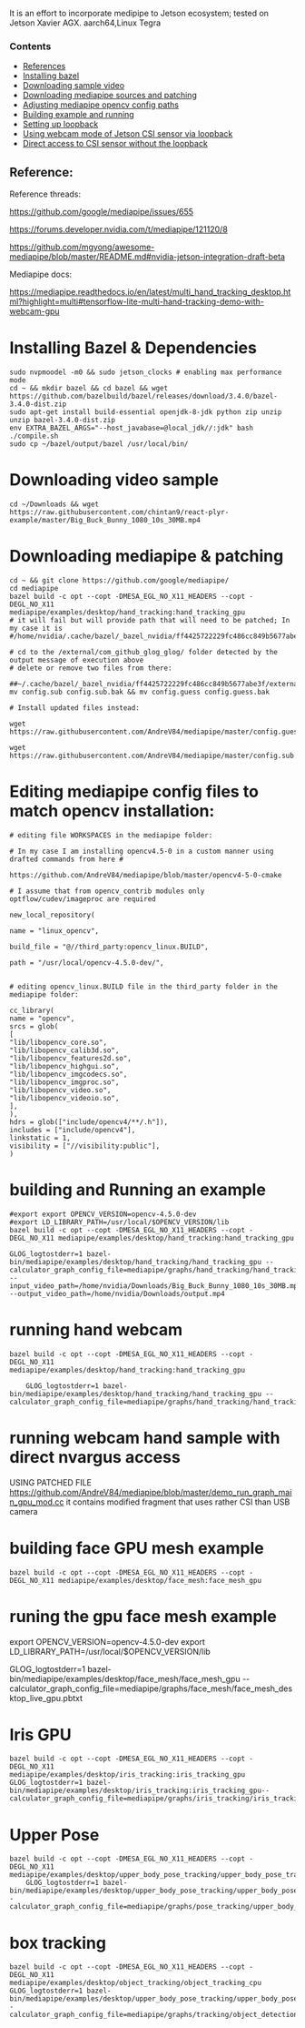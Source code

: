 It is an effort to incorporate medipipe to Jetson ecosystem; tested on Jetson Xavier AGX. aarch64,Linux Tegra
### Contents
- [References](#references)
- [Installing bazel](#installing-bazel--dependencies)
- [Downloading sample video](#downloading-video-sample)
- [Downloading mediapipe sources and patching](#downloading-mediapipe--patching)
- [Adjusting mediapipe opencv config paths](#editing-mediapipe-config-files-to-match-opencv-installation)
- [Building example and running](#building-and-running-an-example)
- [Setting up loopback](#using-cpu-expensive-v4l2loopback-for-webcamera-mode-of-nvargus-csi-jetson-sensor)
- [Using webcam mode of Jetson CSI sensor via loopback](#running-hand-webcam-sample-using-v4l2loop-above)
- [Direct access to CSI sensor without the loopback](#under-construction-running-webcam-hand-sample-with-direct-nvargus-access)

        
## Reference:

Reference threads:

https://github.com/google/mediapipe/issues/655

https://forums.developer.nvidia.com/t/mediapipe/121120/8

https://github.com/mgyong/awesome-mediapipe/blob/master/README.md#nvidia-jetson-integration-draft-beta

Mediapipe docs:

https://mediapipe.readthedocs.io/en/latest/multi_hand_tracking_desktop.html?highlight=multi#tensorflow-lite-multi-hand-tracking-demo-with-webcam-gpu

# Installing Bazel & Dependencies
```
sudo nvpmoodel -m0 && sudo jetson_clocks # enabling max performance mode
cd ~ && mkdir bazel && cd bazel && wget https://github.com/bazelbuild/bazel/releases/download/3.4.0/bazel-3.4.0-dist.zip
sudo apt-get install build-essential openjdk-8-jdk python zip unzip
unzip bazel-3.4.0-dist.zip
env EXTRA_BAZEL_ARGS="--host_javabase=@local_jdk//:jdk" bash ./compile.sh
sudo cp ~/bazel/output/bazel /usr/local/bin/
```

# Downloading video sample 
```
cd ~/Downloads && wget https://raw.githubusercontent.com/chintan9/react-plyr-example/master/Big_Buck_Bunny_1080_10s_30MB.mp4
```
# Downloading mediapipe & patching

```
cd ~ && git clone https://github.com/google/mediapipe/
cd mediapipe
bazel build -c opt --copt -DMESA_EGL_NO_X11_HEADERS --copt -DEGL_NO_X11  mediapipe/examples/desktop/hand_tracking:hand_tracking_gpu
# it will fail but will provide path that will need to be patched; In my case it is
#/home/nvidia/.cache/bazel/_bazel_nvidia/ff4425722229fc486cc849b5677abe3f/external/com_github_glog_glog/
```
```
# cd to the /external/com_github_glog_glog/ folder detected by the output message of execution above
# delete or remove two files from there:
```
```
##~/.cache/bazel/_bazel_nvidia/ff4425722229fc486cc849b5677abe3f/external/com_github_glog_glog$ mv config.sub config.sub.bak && mv config.guess config.guess.bak
```

```
# Install updated files instead:

wget https://raw.githubusercontent.com/AndreV84/mediapipe/master/config.guess

wget https://raw.githubusercontent.com/AndreV84/mediapipe/master/config.sub
```

# Editing mediapipe config files to match opencv installation:
```
# editing file WORKSPACES in the mediapipe folder:

# In my case I am installing opencv4.5-0 in a custom manner using drafted commands from here # 

https://github.com/AndreV84/mediapipe/blob/master/opencv4-5-0-cmake

# I assume that from opencv_contrib modules only optflow/cudev/imageproc are required
```
```
new_local_repository(

name = "linux_opencv",

build_file = "@//third_party:opencv_linux.BUILD",

path = "/usr/local/opencv-4.5.0-dev/",
```
```
```
```
# editing opencv_linux.BUILD file in the third_party folder in the mediapipe folder:
```
```
cc_library(
name = "opencv",
srcs = glob(
[
"lib/libopencv_core.so",
"lib/libopencv_calib3d.so",
"lib/libopencv_features2d.so",
"lib/libopencv_highgui.so",
"lib/libopencv_imgcodecs.so",
"lib/libopencv_imgproc.so",
"lib/libopencv_video.so",
"lib/libopencv_videoio.so",
],
),
hdrs = glob(["include/opencv4/**/.h"]),
includes = ["include/opencv4"],
linkstatic = 1,
visibility = ["//visibility:public"],
)
```
# building and Running an example
```
#export export OPENCV_VERSION=opencv-4.5.0-dev
#export LD_LIBRARY_PATH=/usr/local/$OPENCV_VERSION/lib
bazel build -c opt --copt -DMESA_EGL_NO_X11_HEADERS --copt -DEGL_NO_X11 mediapipe/examples/desktop/hand_tracking:hand_tracking_gpu

GLOG_logtostderr=1 bazel-bin/mediapipe/examples/desktop/hand_tracking/hand_tracking_gpu --calculator_graph_config_file=mediapipe/graphs/hand_tracking/hand_tracking_mobile.pbtxt --input_video_path=/home/nvidia/Downloads/Big_Buck_Bunny_1080_10s_30MB.mp4 --output_video_path=/home/nvidia/Downloads/output.mp4
```



# running hand webcam 


```
bazel build -c opt --copt -DMESA_EGL_NO_X11_HEADERS --copt -DEGL_NO_X11     mediapipe/examples/desktop/hand_tracking:hand_tracking_gpu
    
    GLOG_logtostderr=1 bazel-bin/mediapipe/examples/desktop/hand_tracking/hand_tracking_gpu --calculator_graph_config_file=mediapipe/graphs/hand_tracking/hand_tracking_mobile.pbtxt

```
#  running webcam hand sample with direct nvargus access
USING PATCHED FILE https://github.com/AndreV84/mediapipe/blob/master/demo_run_graph_main_gpu_mod.cc 
it contains modified fragment that uses rather CSI than USB camera

#  building face GPU mesh example
```
bazel build -c opt --copt -DMESA_EGL_NO_X11_HEADERS --copt -DEGL_NO_X11 mediapipe/examples/desktop/face_mesh:face_mesh_gpu
```
 # runing the gpu face mesh example
 export OPENCV_VERSION=opencv-4.5.0-dev
  export LD_LIBRARY_PATH=/usr/local/$OPENCV_VERSION/lib

GLOG_logtostderr=1 bazel-bin/mediapipe/examples/desktop/face_mesh/face_mesh_gpu --calculator_graph_config_file=mediapipe/graphs/face_mesh/face_mesh_desktop_live_gpu.pbtxt
   # Iris GPU
    bazel build -c opt --copt -DMESA_EGL_NO_X11_HEADERS --copt -DEGL_NO_X11  mediapipe/examples/desktop/iris_tracking:iris_tracking_gpu
    GLOG_logtostderr=1 bazel-bin/mediapipe/examples/desktop/iris_tracking:iris_tracking_gpu--calculator_graph_config_file=mediapipe/graphs/iris_tracking/iris_tracking_gpu.pbtxt

# Upper Pose
```
bazel build -c opt --copt -DMESA_EGL_NO_X11_HEADERS --copt -DEGL_NO_X11  mediapipe/examples/desktop/upper_body_pose_tracking/upper_body_pose_tracking_gpu
    GLOG_logtostderr=1 bazel-bin/mediapipe/examples/desktop/upper_body_pose_tracking/upper_body_pose_tracking_gpu--calculator_graph_config_file=mediapipe/graphs/pose_tracking/upper_body_pose_tracking_gpu.pbtxt
 ```   
# box tracking
```
bazel build -c opt --copt -DMESA_EGL_NO_X11_HEADERS --copt -DEGL_NO_X11  mediapipe/examples/desktop/object_tracking/object_tracking_cpu
GLOG_logtostderr=1 bazel-bin/mediapipe/examples/desktop/upper_body_pose_tracking/upper_body_pose_tracking_gpu--calculator_graph_config_file=mediapipe/graphs/tracking/object_detection_tracking_desktop_live.pbtxt

